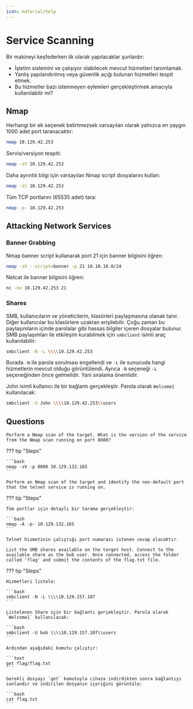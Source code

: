 ```yaml
---
icon: material/help
---
```


# Service Scanning

Bir makineyi keşfederken ilk olarak yapılacaklar şunlardır:

* İşletim sistemini ve çalışıyor olabilecek mevcut hizmetleri tanımlamak.
* Yanlış yapılandırılmış veya güvenlik açığı bulunan hizmetleri tespit etmek.
* Bu hizmetler bazı istenmeyen eylemleri gerçekleştirmek amacıyla kullanılabilir mi?

## Nmap

Herhangi bir ek seçenek belirtmezsek varsayılan olarak yalnızca en yaygın 1000 adet port taranacaktır:

```bash
nmap 10.129.42.253
```

Servis/versiyon tespiti:

```bash
nmap -sV 10.129.42.253
```

Daha ayrıntılı bilgi için varsayılan Nmap script dosyalarını kullan:

```bash
nmap -sC 10.129.42.253
```

Tüm TCP portlarını (65535 adet) tara:

```bash
nmap -p- 10.129.42.253
```

## Attacking Network Services

### Banner Grabbing

Nmap banner script kullanarak port 21 için banner bilgisini öğren:

```bash
nmap -sV --script=banner -p 21 10.10.10.0/24
```

Netcat ile banner bilgisini öğren:

```bash
nc -nv 10.129.42.253 21
```

### Shares

SMB, kullanıcıların ve yöneticilerin, klasörleri paylaşmasına olanak tanır. Diğer kullanıcılar bu klasörlere uzaktan erişilebilir. Çoğu zaman bu paylaşımların içinde parolalar gibi hassas bilgiler içeren dosyalar bulunur. SMB paylaşımları ile etkileşim kurabilmek için `smbclient` isimli araç kullanılabilir:

```bash
smbclient -N -L \\\\10.129.42.253
```

Burada `-N` ile parola sorulması engellendi ve `-L` ile sunucuda hangi hizmetlerin mevcut olduğu görüntülendi. Ayrıca `-N` seçeneği `-L` seçeneğinden önce gelmelidir. Yani sıralama önemlidir.

John isimli kullanıcı ile bir bağlantı gerçekleştir. Parola olarak `Welcome1` kullanılacak:

```bash
smbclient -U John \\\\10.129.42.253\\users
```

## Questions

```text
Perform a Nmap scan of the target. What is the version of the service from the Nmap scan running on port 8080?
```

??? tip "Steps"

    ```bash
    nmap -sV -p 8080 10.129.132.165
    ```

```text
Perform an Nmap scan of the target and identify the non-default port that the telnet service is running on.
```

??? tip "Steps"

    Tüm portlar için detaylı bir tarama gerçekleştir:

    ```bash
    nmap -A -p- 10.129.132.165
    ```

    Telnet hizmetinin çalıştığı port numarası istenen cevap olacaktır.

```text
List the SMB shares available on the target host. Connect to the available share as the bob user. Once connected, access the folder called 'flag' and submit the contents of the flag.txt file.
```

??? tip "Steps"

    Hizmetleri listele:

    ```bash
    smbclient -N -L \\\\10.129.157.107
    ```

    Listelenen Share için bir bağlantı gerçekleştir. Parola olarak `Welcome1` kullanılacak:

    ```bash
    smbclient -U bob \\\\10.129.157.107\\users
    ```

    Ardından aşağıdaki komutu çalıştır:

    ```text
    get flag/flag.txt
    ```

    Gerekli dosyayı `get` komutuyla cihaza indirdikten sonra bağlantıyı sonlandır ve indirilen dosyanın içeriğini görüntüle:

    ```bash
    cat flag.txt
    ```
